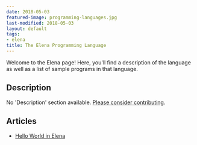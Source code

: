 ```yaml
---
date: 2018-05-03
featured-image: programming-languages.jpg
last-modified: 2018-05-03
layout: default
tags:
- elena
title: The Elena Programming Language
---
```


Welcome to the Elena page! Here, you'll find a description of the language as well as a list of sample programs in that language.

## Description

No 'Description' section available. [Please consider contributing](https://github.com/TheRenegadeCoder/sample-programs-website).

## Articles

- [Hello World in Elena](https://sampleprograms.io/projects/hello-world/elena)
